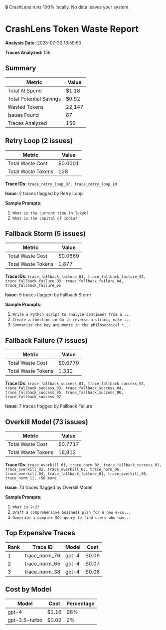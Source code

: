 🔒 CrashLens runs 100% locally. No data leaves your system.

# CrashLens Token Waste Report

**Analysis Date:** 2025-07-30 13:59:50  

**Traces Analyzed:** 156  


## Summary

| Metric | Value |
|--------|-------|
| Total AI Spend | $1.18 |
| Total Potential Savings | $0.92 |
| Wasted Tokens | 22,147 |
| Issues Found | 87 |
| Traces Analyzed | 156 |

## Retry Loop (2 issues)

| Metric | Value |
|--------|-------|
| Total Waste Cost | $0.0001 |
| Total Waste Tokens | 128 |

**Trace IDs**:
`trace_retry_loop_07, trace_retry_loop_10`

**Issue**: 2 traces flagged by Retry Loop

**Sample Prompts**:
1. `What is the current time in Tokyo?`
2. `What is the capital of India?`


## Fallback Storm (5 issues)

| Metric | Value |
|--------|-------|
| Total Waste Cost | $0.0669 |
| Total Waste Tokens | 1,877 |

**Trace IDs**:
`trace_fallback_failure_01, trace_fallback_failure_02, trace_fallback_failure_03, trace_fallback_failure_04, trace_fallback_failure_05`

**Issue**: 5 traces flagged by Fallback Storm

**Sample Prompts**:
1. `Write a Python script to analyze sentiment from a ...`
2. `Create a function in Go to reverse a string, make ...`
3. `Summarize the key arguments in the philosophical t...`


## Fallback Failure (7 issues)

| Metric | Value |
|--------|-------|
| Total Waste Cost | $0.0770 |
| Total Waste Tokens | 1,330 |

**Trace IDs**:
`trace_fallback_success_01, trace_fallback_success_02, trace_fallback_success_03, trace_fallback_success_04, trace_fallback_success_05, trace_fallback_success_06, trace_fallback_success_07`

**Issue**: 7 traces flagged by Fallback Failure


## Overkill Model (73 issues)

| Metric | Value |
|--------|-------|
| Total Waste Cost | $0.7717 |
| Total Waste Tokens | 18,812 |

**Trace IDs**:
`trace_overkill_01, trace_norm_02, trace_fallback_success_01, trace_overkill_02, trace_overkill_03, trace_norm_06, trace_overkill_04, trace_fallback_failure_01, trace_overkill_05, trace_norm_11, +58 more`

**Issue**: 73 traces flagged by Overkill Model

**Sample Prompts**:
1. `What is 2+2?`
2. `Draft a comprehensive business plan for a new e-co...`
3. `Generate a complex SQL query to find users who hav...`


## Top Expensive Traces

| Rank | Trace ID | Model | Cost |
|------|----------|-------|------|
| 1 | trace_norm_76 | gpt-4 | $0.09 |
| 2 | trace_norm_65 | gpt-4 | $0.07 |
| 3 | trace_norm_38 | gpt-4 | $0.06 |

## Cost by Model

| Model | Cost | Percentage |
|-------|------|------------|
| gpt-4 | $1.16 | 98% |
| gpt-3.5-turbo | $0.02 | 2% |
